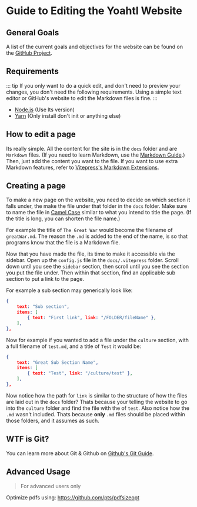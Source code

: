 # Guide to Editing the Yoahtl Website

## General Goals

A list of the current goals and objectives for the website can be found on the [GitHub Project](https://github.com/orgs/CivYoahtl/projects/3/views/1).

## Requirements

::: tip
If you only want to do a quick edit, and don't need to preview your changes, you don't need the following requirements. Using a simple text editor or GitHub's website to edit the Markdown files is fine.
:::

- [Node.js](https://nodejs.org/en/) (Use lts version)
- [Yarn](https://yarnpkg.com/getting-started/install) (Only install don't init or anything else)

## How to edit a page

Its really simple. All the content for the site is in the `docs` folder and are `Markdown` files. (If you need to learn Markdown, use the [Markdown Guide](https://www.markdownguide.org/).) Then, just add the content you want to the file. If you want to use extra Markdown features, refer to [Vitepress's Markdown Extensions](https://vitepress.vuejs.org/guide/markdown.html).

## Creating a page

To make a new page on the website, you need to decide on which section it falls under, the make the file under that folder in the `docs` folder. Make sure to name the file in [Camel Case](https://en.wikipedia.org/wiki/Camel_case) similar to what you intend to title the page. (If the title is long, you can shorten the file name.)

For example the title of `The Great War` would become the filename of `greatWar.md`. The reason the `.md` is added to the end of the name, is so that programs know that the file is a Markdown file.

Now that you have made the file, its time to make it accessible via the sidebar. Open up the `config.js` file in the `docs/.vitepress` folder. Scroll down until you see the `sidebar` section, then scroll until you see the section you put the file under. Then within that section, find an applicable sub section to put a link to the page.

For example a sub section may generically look like:

```json
{
    text: "Sub section",
    items: [
        { text: "First link", link: "/FOLDER/fileName" },
    ],
},
```

Now for example if you wanted to add a file under the `culture` section, with a full filename of `test.md`, and a title of `Test` it would be:

```json
{
    text: "Great Sub Section Name",
    items: [
        { text: "Test", link: "/culture/test" },
    ],
},
```

Now notice how the path for `link` is similar to the structure of how the files are laid out in the `docs` folder? Thats because your telling the website to go into the `culture` folder and find the file with the of `test`. Also notice how the `.md` wasn't included. Thats because **only** `.md` files should be placed within those folders, and it assumes as such.

## WTF is Git?

You can learn more about Git & Github on [Github's Git Guide](https://github.com/git-guides).

## Advanced Usage

> For advanced users only

Optimize pdfs using: https://github.com/pts/pdfsizeopt
